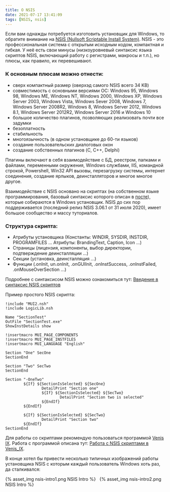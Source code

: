 ```yaml
---
title: О NSIS
date: 2021-07-17 13:41:09
tags: [NSIS, nsis]
---
```


Если вам однажды потребуется изготовить установщик для Windows, то обратите внимание на [NSIS (Nullsoft Scriptable Install System)](https://nsis.sourceforge.io/). NSIS - это профессиональная система с открытым исходным кодом, компактная и гибкая. У неё есть свои минусы (низкоуровневый синтаксис языка скриптов NSIS, включающий работу с регистрами, макросы и т.п.), но плюсы, как правило, их перевешивают. 

### К основным плюсам можно отнести: 
* сверх компактный размер (оверхэд самого NSIS всего 34 KB)
* совместимость с основными версиями ОС: Windows 95, Windows 98, Windows ME, Windows NT, Windows 2000, Windows XP, Windows Server 2003, Windows Vista, Windows Sever 2008, Windows 7, Windows Server 2008R2, Windows 8, Windows Server 2012, Windows 8.1, Windows Server 2012R2, Windows Server 2016 и Windows 10
* большое количество плагинов, позволяющих реализовать почти все задумки
* безоплатность
* стабильность
* многоязычность (в одном установщике до 60-ти языков)
* создание пользовательских диалоговых окон
* создание собственных плагинов (C, C++, Delphi)

Плагины включают в себя взаимодействие с БД, реестром, папками и файлами, переменными окружения, Windows службами, IIS, командной строкой, Powershell, Win32 API вызовы, перезагрузку системы, интернет соединения, создание ярлыков, деинсталляторов и многое многое другое.

Взаимодействие с NSIS основано на скриптах (на собственном языке программирования, базовый синтаксис которого описан в [посте]()), которые собираются в Windows установщик. NSIS до сих пор поддерживается (последний релиз NSIS 3.06.1 от 31 июля 2020), имеет большое сообщество и массу туториалов.

### Структура скрипта:
* Атрибуты установщика (Константы: WINDIR, SYSDIR, INSTDIR, PROGRAMFILES ... Атрибуты: BrandingText, Caption, Icon ...)
* Страницы (лицензия, компоненты, выбор директории, подтверждение деинсталляции ...)
* Секции (установка, деинсталляция ...)
* Функции (.onInit, un.onInit, .onGUIInit, .onInstSuccess, .onInstFailed, .onMouseOverSection ...)

Подробнее с синтаксисом NSIS можно ознакомиться тут: [Введение в синтаксис NSIS скриптов](https://ostart.github.io/2021/07/18/nsis-scripting/)

Пример простого NSIS скрипта:
``` nsis
!include "MUI2.nsh"
!include LogicLib.nsh

Name "SectionTest"
OutFile "SectionTest.exe"
ShowInstDetails show

!insertmacro MUI_PAGE_COMPONENTS
!insertmacro MUI_PAGE_INSTFILES
!insertmacro MUI_LANGUAGE "English"

Section "One" SecOne  
SectionEnd

Section "Two" SecTwo  
SectionEnd

Section "-OneTwo"
        ${If} ${SectionIsSelected} ${SecOne}
                DetailPrint "Section one"
                ${If} ${SectionIsSelected} ${SecTwo}
                        DetailPrint "Section two is selected"
                ${EndIf}
        ${EndIf}
        
        ${If} ${SectionIsSelected} ${SecTwo}
                DetailPrint "Section two"
        ${EndIf}
SectionEnd
```

Для работы со скриптами рекомендую пользоваться программой [Venis IX](https://nsis.sourceforge.io/Venis_IX). Работа с программой описана тут: [Работа с NSIS скриптами в Venis_IX](https://ostart.github.io/2021/07/23/venis-IX/).

В конце хотел бы привести несколько типичных изображений работы установщика NSIS с которым каждый пользователь Windows хоть раз, да сталкивался:

{% asset_img nsis-intro1.png NSIS Intro %}
&nbsp;
{% asset_img nsis-intro2.png NSIS Intro %}
